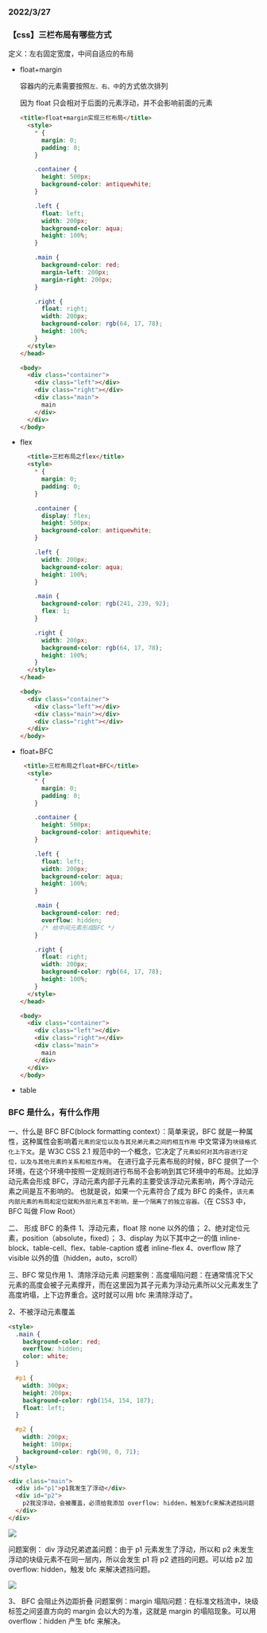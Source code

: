 ### 2022/3/27

### 【css】三栏布局有哪些方式

定义：左右固定宽度，中间自适应的布局

- float+margin

  容器内的元素需要按照`左、右、中`的方式依次排列

  因为 float 只会相对于后面的元素浮动，并不会影响前面的元素

  ```html
  <title>float+margin实现三栏布局</title>
    <style>
      * {
        margin: 0;
        padding: 0;
      }

      .container {
        height: 500px;
        background-color: antiquewhite;
      }

      .left {
        float: left;
        width: 200px;
        background-color: aqua;
        height: 100%;
      }

      .main {
        background-color: red;
        margin-left: 200px;
        margin-right: 200px;
      }

      .right {
        float: right;
        width: 200px;
        background-color: rgb(64, 17, 78);
        height: 100%;
      }
    </style>
  </head>

  <body>
    <div class="container">
      <div class="left"></div>
      <div class="right"></div>
      <div class="main">
        main
      </div>
    </div>
  </body>
  ```

- flex

  ```html
    <title>三栏布局之flex</title>
    <style>
      * {
        margin: 0;
        padding: 0;
      }

      .container {
        display: flex;
        height: 500px;
        background-color: antiquewhite;
      }

      .left {
        width: 200px;
        background-color: aqua;
        height: 100%;
      }

      .main {
        background-color: rgb(241, 239, 92);
        flex: 1;
      }

      .right {
        width: 200px;
        background-color: rgb(64, 17, 78);
        height: 100%;
      }
    </style>
  </head>

  <body>
    <div class="container">
      <div class="left"></div>
      <div class="main"></div>
      <div class="right"></div>
    </div>
  </body>
  ```

- float+BFC

  ```html
   <title>三栏布局之float+BFC</title>
    <style>
      * {
        margin: 0;
        padding: 0;
      }

      .container {
        height: 500px;
        background-color: antiquewhite;
      }

      .left {
        float: left;
        width: 200px;
        background-color: aqua;
        height: 100%;
      }

      .main {
        background-color: red;
        overflow: hidden;
        /* 给中间元素形成BFC */
      }

      .right {
        float: right;
        width: 200px;
        background-color: rgb(64, 17, 78);
        height: 100%;
      }
    </style>
  </head>

  <body>
    <div class="container">
      <div class="left"></div>
      <div class="right"></div>
      <div class="main">
        main
      </div>
    </div>
  </body>
  ```

- table

### BFC 是什么，有什么作用

一、什么是 BFC
BFC(block formatting context）：简单来说，BFC 就是一种属性，这种属性会影响着`元素的定位以及与其兄弟元素之间的相互作用`
中文常译为`块级格式化上下文`。是 W3C CSS 2.1 规范中的一个概念，它决定了`元素如何对其内容进行定位，以及与其他元素的关系和相互作用`。 在进行盒子元素布局的时候，BFC 提供了一个环境，在这个环境中按照一定规则进行布局不会影响到其它环境中的布局。比如浮动元素会形成 BFC，浮动元素内部子元素的主要受该浮动元素影响，两个浮动元素之间是互不影响的。 也就是说，如果一个元素符合了成为 BFC 的条件，`该元素内部元素的布局和定位就和外部元素互不影响，是一个隔离了的独立容器。`（在 CSS3 中，BFC 叫做 Flow Root）

二、 形成 BFC 的条件
1、浮动元素，float 除 none 以外的值；
2、绝对定位元素，position（absolute，fixed）；
3、display 为以下其中之一的值 inline-block、table-cell、flex、table-caption 或者 inline-flex
4、overflow 除了 visible 以外的值（hidden，auto，scroll）

三、BFC 常见作用
1、清除浮动元素
问题案例：高度塌陷问题：在通常情况下父元素的高度会被子元素撑开，而在这里因为其子元素为浮动元素所以父元素发生了高度坍塌，上下边界重合。这时就可以用 bfc 来清除浮动了。

2、不被浮动元素覆盖

```html
<style>
  .main {
    background-color: red;
    overflow: hidden;
    color: white;
  }

  #p1 {
    width: 300px;
    height: 200px;
    background-color: rgb(154, 154, 187);
    float: left;
  }

  #p2 {
    width: 200px;
    height: 100px;
    background-color: rgb(90, 0, 71);
  }
</style>

<div class="main">
  <div id="p1">p1我发生了浮动</div>
  <div id="p2">
    p2我没浮动，会被覆盖，必须给我添加 overflow: hidden，触发bfc来解决遮挡问题
  </div>
</div>
```

![](./img/1.png)

问题案例： div 浮动兄弟遮盖问题：由于 p1 元素发生了浮动，所以和 p2 未发生浮动的块级元素不在同一层内，所以会发生 p1 将 p2 遮挡的问题。可以给 p2 加 overflow: hidden，触发 bfc 来解决遮挡问题。

![](./img/2.png)

3、 BFC 会阻止外边距折叠
问题案例：margin 塌陷问题：在标准文档流中，块级标签之间竖直方向的 margin 会以大的为准，这就是 margin 的塌陷现象。可以用 overflow：hidden 产生 bfc 来解决。
